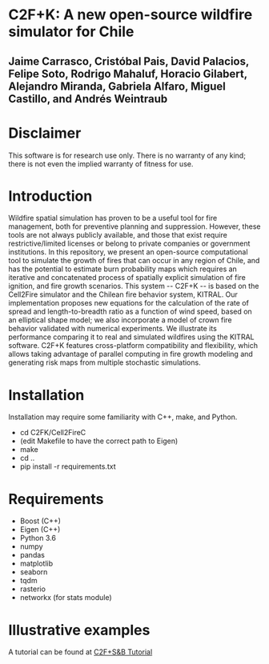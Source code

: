 # C2F+K: A new open-source wildfire simulator for Chile
## Jaime Carrasco, Cristóbal Pais, David Palacios, Felipe Soto, Rodrigo Mahaluf, Horacio Gilabert, Alejandro Miranda, Gabriela Alfaro, Miguel Castillo, and Andrés Weintraub

# Disclaimer
This software is for research use only. There is no warranty of any kind; there is not even the implied warranty of fitness for use.

# Introduction
Wildfire spatial simulation has proven to be a useful tool for fire management, both for preventive planning and suppression. However, these tools are not always publicly available, and those that exist require restrictive/limited licenses or belong to private companies or government institutions. In this repository, we present an open-source computational tool to simulate the growth of fires that can occur in any region of Chile, and has the potential to estimate burn probability maps which requires an iterative and concatenated process of spatially explicit simulation of fire ignition, and fire growth scenarios. This system -- C2F+K -- is based on the Cell2Fire simulator and the Chilean fire behavior system, KITRAL. Our implementation proposes new equations for the calculation of the rate of spread and length-to-breadth ratio as a function of wind speed, based on an elliptical shape model; we also incorporate a model of crown fire behavior validated with numerical experiments. We illustrate its performance comparing it to real and simulated wildfires using the KITRAL software. C2F+K features cross-platform compatibility and flexibility, which allows taking advantage of parallel computing in fire growth modeling and generating risk maps from multiple stochastic simulations.

# Installation
Installation may require some familiarity with C++, make, and Python.
* cd C2FK/Cell2FireC
* (edit Makefile to have the correct path to Eigen)
* make
* cd .. 
* pip install -r requirements.txt

# Requirements
- Boost (C++)
- Eigen (C++)
- Python 3.6
- numpy
- pandas
- matplotlib
- seaborn
- tqdm
- rasterio
- networkx (for stats module)

# Illustrative examples
A tutorial can be found at [C2F+S&B Tutorial](https://github.com/fire2a/C2FSB/blob/main/C2FS%26B_Tutorial.pdf)

